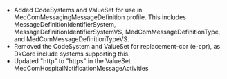 * Added CodeSystems and ValueSet for use in MedComMessagingMessageDefinition profile. This includes MessageDefinitionIdentifierSystem, MessageDefinitionIdentifierSystemVS, MedComMessageDefinitionType, and MedComMessageDefinitionTypeVS.
* Removed the CodeSystem and ValueSet for replacement-cpr (e-cpr), as DkCore include systems supporting this.
* Updated "http" to "https" in the ValueSet MedComHospitalNotificationMessageActivities


